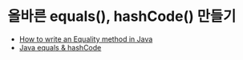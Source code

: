 # 올바른 equals(), hashCode() 만들기
* [How to write an Equality method in Java](https://www.artima.com/lejava/articles/equality.html)
* [Java equals & hashCode](http://kwonnam.pe.kr/wiki/java/equals_hashcode)
